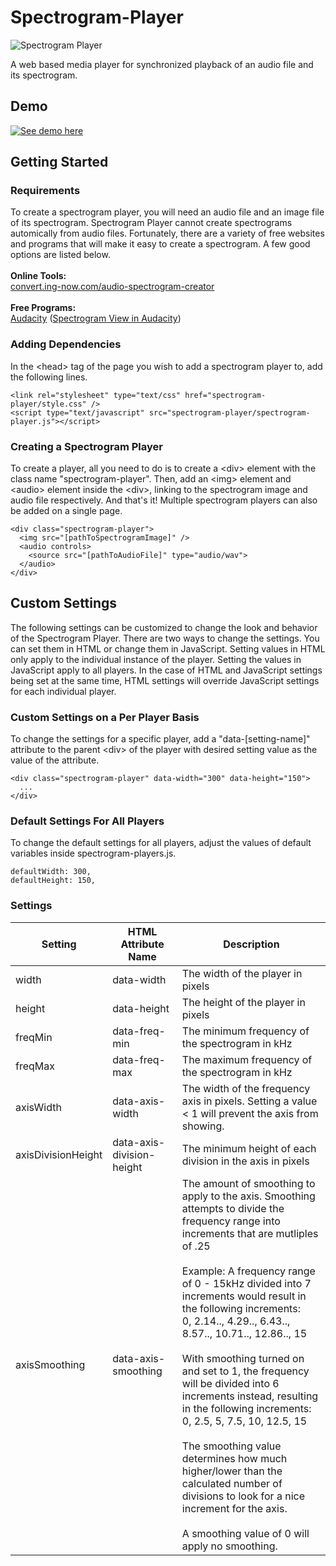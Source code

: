 # Spectrogram-Player
![Spectrogram Player](http://www.mikebrady.com/programming/spectrogram/spectrogram-player.gif)

A web based media player for synchronized playback of an audio file and its spectrogram.

## Demo
[![See demo here](https://github-production-user-asset-6210df.s3.amazonaws.com/33209281/258672067-80637f0c-f993-4510-bba0-c9a9899f71ca.png)](https://mike-brady.github.io/demos/spectrogram-player/index.html)

## Getting Started

### Requirements
To create a spectrogram player, you will need an audio file and an image file of its spectrogram. Spectrogram Player cannot create spectrograms automically from audio files. Fortunately, there are a variety of free websites and programs that will make it easy to create a spectrogram. A few good options are listed below.<br />
<br />
<b>Online Tools:</b><br />
<a href="http://convert.ing-now.com/audio-spectrogram-creator/">convert.ing-now.com/audio-spectrogram-creator</a><br />
<br />
<b>Free Programs:</b><br />
<a href="https://www.audacityteam.org/">Audacity</a> (<a href="https://manual.audacityteam.org/man/spectrogram_view.html">Spectrogram View in Audacity</a>)

### Adding Dependencies
In the \<head\> tag of the page you wish to add a spectrogram player to, add the following lines.
```
<link rel="stylesheet" type="text/css" href="spectrogram-player/style.css" />
<script type="text/javascript" src="spectrogram-player/spectrogram-player.js"></script>
```
### Creating a Spectrogram Player
To create a player, all you need to do is to create a \<div\> element with the class name "spectrogram-player". Then, add an \<img\> element and \<audio\> element inside the \<div\>, linking to the spectrogram image and audio file respectively. And that's it! Multiple spectrogram players can also be added on a single page.
```
<div class="spectrogram-player">
  <img src="[pathToSpectrogramImage]" />
  <audio controls>
    <source src="[pathToAudioFile]" type="audio/wav">
  </audio>
</div>
```
## Custom Settings
The following settings can be customized to change the look and behavior of the Spectrogram Player. There are two ways to change the settings. You can set them in HTML or change them in JavaScript. Setting values in HTML only apply to the individual instance of the player. Setting the values in JavaScript apply to all players. In the case of HTML and JavaScript settings being set at the same time, HTML settings will override JavaScript settings for each individual player.

### Custom Settings on a Per Player Basis
To change the settings for a specific player, add a "data-[setting-name]" attribute to the parent \<div\> of the player with desired setting value as the value of the attribute.
```
<div class="spectrogram-player" data-width="300" data-height="150">
  ...
</div>
```

### Default Settings For All Players
To change the default settings for all players, adjust the values of default variables inside spectrogram-players.js.
```
defaultWidth: 300,
defaultHeight: 150,
```

### Settings
|Setting|HTML Attribute Name|Description
|--|--|--|
width|data-width|The width of the player in pixels
height|data-height|The height of the player in pixels
freqMin|data-freq-min|The minimum frequency of the spectrogram in kHz
freqMax|data-freq-max|The maximum frequency of the spectrogram in kHz
axisWidth|data-axis-width|The width of the frequency axis in pixels. Setting a value < 1 will prevent the axis from showing.
axisDivisionHeight|data-axis-division-height|The minimum height of each division in the axis in pixels
axisSmoothing|data-axis-smoothing|The amount of smoothing to apply to the axis. Smoothing attempts to divide the frequency range into increments that are mutliples of .25<br /><br />Example: A frequency range of 0 - 15kHz divided into 7 increments would result in the following increments:<br />0, 2.14.., 4.29.., 6.43.., 8.57.., 10.71.., 12.86.., 15<br /><br />With smoothing turned on and set to 1, the frequency will be divided into 6 increments instead, resulting in the following increments:<br />0, 2.5, 5, 7.5, 10, 12.5, 15<br /><br />The smoothing value determines how much higher/lower than the calculated number of divisions to look for a nice increment for the axis.<br /><br />A smoothing value of 0 will apply no smoothing.

